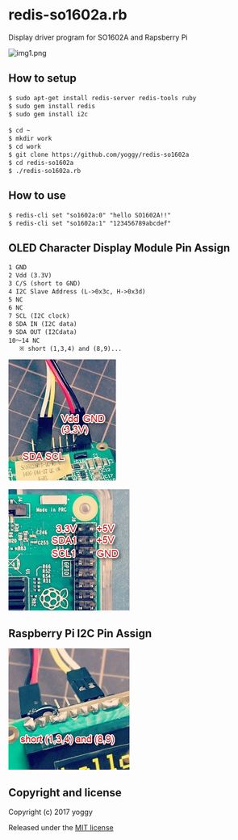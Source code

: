 redis-so1602a.rb
====
Display driver program for SO1602A and Rapsberry Pi

![img1.png](img1.png)

How to setup
----

    $ sudo apt-get install redis-server redis-tools ruby
    $ sudo gem install redis
    $ sudo gem install i2c
    
    $ cd ~
    $ mkdir work
    $ cd work
    $ git clone https://github.com/yoggy/redis-so1602a
    $ cd redis-so1602a
    $ ./redis-so1602a.rb

How to use
----

    $ redis-cli set "so1602a:0" "hello SO1602A!!"
    $ redis-cli set "so1602a:1" "123456789abcdef"

OLED Character Display Module Pin Assign
----

    1 GND
    2 Vdd (3.3V)
    3 C/S (short to GND)
    4 I2C Slave Address (L->0x3c, H->0x3d)
    5 NC
    6 NC
    7 SCL (I2C clock)
    8 SDA IN (I2C data)
    9 SDA OUT (I2Cdata)
    10～14 NC
       ※ short (1,3,4) and (8,9)...

![SO1602AWYB short (1,3,4) and (8.9)](img3.jpg)

![SO1602AWYB pin assign](img4.jpg)

Raspberry Pi I2C Pin Assign
----

![Raspberry Pi I2C Pin Assign](img2.jpg)


Copyright and license
----

Copyright (c) 2017 yoggy

Released under the [MIT license](LICENSE.txt)

